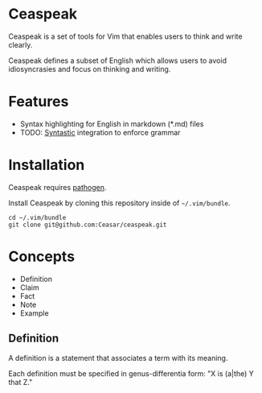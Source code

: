 

# Ceaspeak

Ceaspeak is a set of tools for Vim that enables users to think and write clearly.

Ceaspeak defines a subset of English which allows users to avoid idiosyncrasies and focus on thinking and writing.

# Features

- Syntax highlighting for English in markdown (*.md) files
- TODO: [Syntastic][1] integration to enforce grammar

# Installation

Ceaspeak requires [pathogen][2].

Install Ceaspeak by cloning this repository inside of `~/.vim/bundle`.

```
cd ~/.vim/bundle
git clone git@github.com:Ceasar/ceaspeak.git
```

# Concepts

- Definition
- Claim
- Fact
- Note
- Example

## Definition

A definition is a statement that associates a term with its meaning.

Each definition must be specified in genus-differentia form: "X is (a|the) Y that Z."

[1]: https://github.com/scrooloose/syntastic "Syntastic"
[2]: https://github.com/tpope/vim-pathogen "Pathogen"
